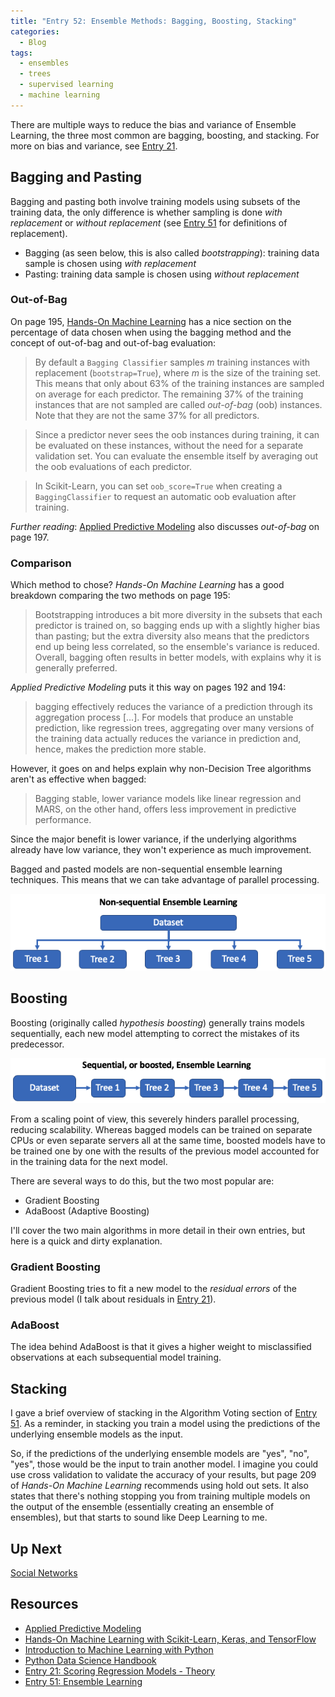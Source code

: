```yaml
---
title: "Entry 52: Ensemble Methods: Bagging, Boosting, Stacking"
categories:
  - Blog
tags:
  - ensembles
  - trees
  - supervised learning
  - machine learning
---
```


There are multiple ways to reduce the bias and variance of Ensemble Learning, the three most common are bagging, boosting, and stacking. For more on bias and variance, see [Entry 21](https://julielinx.github.io/blog/21_reg_score_theory/).

## Bagging and Pasting

Bagging and pasting both involve training models using subsets of the training data, the only difference is whether sampling is done *with replacement* or *without replacement* (see [Entry 51](https://julielinx.github.io/blog/51_ensembles_models/) for definitions of replacement).

- Bagging (as seen below, this is also called *bootstrapping*): training data sample is chosen using *with replacement*
- Pasting: training data sample is chosen using *without replacement*

### Out-of-Bag

On page 195, [Hands-On Machine Learning](https://www.amazon.com/Hands-Machine-Learning-Scikit-Learn-TensorFlow/dp/1492032646) has a nice section on the percentage of data chosen when using the bagging method and the concept of out-of-bag and out-of-bag evaluation:

> By default a `Bagging Classifier` samples *m* training instances with replacement (`bootstrap=True`), where *m* is the size of the training set. This means that only about 63% of the training instances are sampled on average for each predictor. The remaining 37% of the training instances that are not sampled are called *out-of-bag* (oob) instances. Note that they are not the same 37% for all predictors.

> Since a predictor never sees the oob instances during training, it can be evaluated on these instances, without the need for a separate validation set. You can evaluate the ensemble itself by averaging out the oob evaluations of each predictor.

> In Scikit-Learn, you can set `oob_score=True` when creating a `BaggingClassifier` to request an automatic oob evaluation after training.

*Further reading*: [Applied Predictive Modeling](https://www.amazon.com/Applied-Predictive-Modeling-Max-Kuhn-ebook/dp/B00K15TZU0) also discusses *out-of-bag* on page 197.

### Comparison

Which method to chose? *Hands-On Machine Learning* has a good breakdown comparing the two methods on page 195:

> Bootstrapping introduces a bit more diversity in the subsets that each predictor is trained on, so bagging ends up with a slightly higher bias than pasting; but the extra diversity also means that the predictors end up being less correlated, so the ensemble's variance is reduced. Overall, bagging often results in better models, with explains why it is generally preferred.

*Applied Predictive Modeling* puts it this way on pages 192 and 194:

> bagging effectively reduces the variance of a prediction through its aggregation process [...]. For models that produce an unstable prediction, like regression trees, aggregating over many versions of the training data actually reduces the variance in prediction and, hence, makes the prediction more stable.

However, it goes on and helps explain why non-Decision Tree algorithms aren't as effective when bagged:

> Bagging stable, lower variance models like linear regression and MARS, on the other hand, offers less improvement in predictive performance.

Since the major benefit is lower variance, if the underlying algorithms already have low variance, they won't experience as much improvement.

Bagged and pasted models are non-sequential ensemble learning techniques. This means that we can take advantage of parallel processing.

<img src='https://github.com/julielinx/datascience_diaries/blob/master/03_supervised_learning/02_tree_based/images/ensemble_nonsequential.png?raw=true'>

## Boosting

Boosting (originally called *hypothesis boosting*) generally trains models sequentially, each new model attempting to correct the mistakes of its predecessor.

<img src='https://github.com/julielinx/datascience_diaries/blob/master/03_supervised_learning/02_tree_based/images/ensemble_sequential.png?raw=true'>

From a scaling point of view, this severely hinders parallel processing, reducing scalability. Whereas bagged models can be trained on separate CPUs or even separate servers all at the same time, boosted models have to be trained one by one with the results of the previous model accounted for in the training data for the next model.

There are several ways to do this, but the two most popular are:

- Gradient Boosting
- AdaBoost (Adaptive Boosting)

I'll cover the two main algorithms in more detail in their own entries, but here is a quick and dirty explanation.

### Gradient Boosting

Gradient Boosting tries to fit a new model to the *residual errors* of the previous model (I talk about residuals in [Entry 21](https://julielinx.github.io/blog/21_reg_score_theory/)).

### AdaBoost

The idea behind AdaBoost is that it gives a higher weight to misclassified observations at each subsequential model training.

## Stacking

I gave a brief overview of stacking in the Algorithm Voting section of [Entry 51](https://julielinx.github.io/blog/51_ensembles_models/). As a reminder, in stacking you train a model using the predictions of the underlying ensemble models as the input.

So, if the predictions of the underlying ensemble models are "yes", "no", "yes", those would be the input to train another model. I imagine you could use cross validation to validate the accuracy of your results, but page 209 of *Hands-On Machine Learning* recommends using hold out sets. It also states that there's nothing stopping you from training multiple models on the output of the ensemble (essentially creating an ensemble of ensembles), but that starts to sound like Deep Learning to me.

## Up Next

[Social Networks](https://julielinx.github.io/blog/g01_connected_entities/)

## Resources

- [Applied Predictive Modeling](https://www.amazon.com/Applied-Predictive-Modeling-Max-Kuhn-ebook/dp/B00K15TZU0)
- [Hands-On Machine Learning with Scikit-Learn, Keras, and TensorFlow](https://www.amazon.com/Hands-Machine-Learning-Scikit-Learn-TensorFlow/dp/1492032646)
- [Introduction to Machine Learning with Python](https://www.amazon.com/Introduction-Machine-Learning-Python-Scientists/dp/1449369413)
- [Python Data Science Handbook](https://jakevdp.github.io/PythonDataScienceHandbook/)
- [Entry 21: Scoring Regression Models - Theory](https://julielinx.github.io/blog/21_reg_score_theory/)
- [Entry 51: Ensemble Learning](https://julielinx.github.io/blog/51_ensembles_models/)
